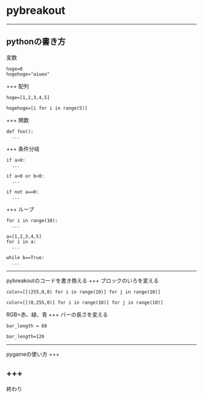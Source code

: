 # pybreakout
---
pythonの書き方
---
変数
```
hoge=0
hogehoge="aiueo"
```
+++
配列
```
hoge=[1,2,3,4,5]

hogehoge=[i for i in range(5)]
```
+++
関数
```
def foo():
  ...
```
+++
条件分岐
```
if a>0:
  ...
 
if a>0 or b<0:
  ...

if not a==0:
  ...
```
+++
ループ
```
for i in range(10):
  ...

a=[1,2,3,4,5]
for i in a:
  ...

while b==True:
  ...
```
---
pybreakoutのコードを書き換える
+++
ブロックのいろを変える
```
color=[[(255,0,0) for i in range(10)] for j in range(10)]
```
```
color=[[(0,255,0)] for i in range(10)] for j in range(10)]
```
RGB=赤、緑、青
+++
バーの長さを変える
```
bar_length = 60
```
```
bar_length=120
```
---
pygameの使い方
+++

+++
---
終わり
